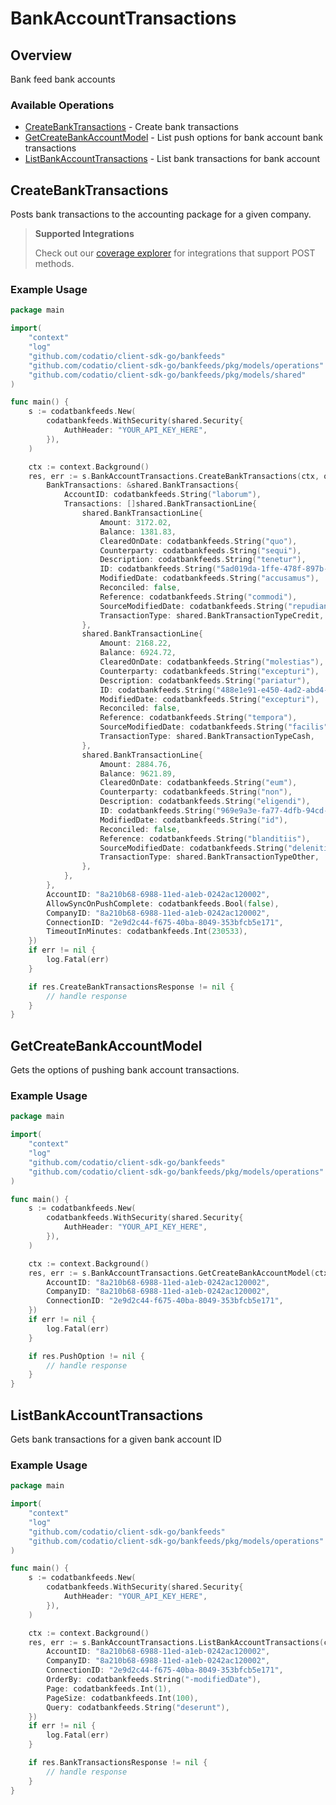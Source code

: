 # BankAccountTransactions

## Overview

Bank feed bank accounts

### Available Operations

* [CreateBankTransactions](#createbanktransactions) - Create bank transactions
* [GetCreateBankAccountModel](#getcreatebankaccountmodel) - List push options for bank account bank transactions
* [ListBankAccountTransactions](#listbankaccounttransactions) - List bank transactions for bank account

## CreateBankTransactions

Posts bank transactions to the accounting package for a given company.

> **Supported Integrations**
> 
> Check out our [coverage explorer](https://knowledge.codat.io/supported-features/accounting?view=tab-by-data-type&dataType=bankTransactions) for integrations that support POST methods.

### Example Usage

```go
package main

import(
	"context"
	"log"
	"github.com/codatio/client-sdk-go/bankfeeds"
	"github.com/codatio/client-sdk-go/bankfeeds/pkg/models/operations"
	"github.com/codatio/client-sdk-go/bankfeeds/pkg/models/shared"
)

func main() {
    s := codatbankfeeds.New(
        codatbankfeeds.WithSecurity(shared.Security{
            AuthHeader: "YOUR_API_KEY_HERE",
        }),
    )

    ctx := context.Background()
    res, err := s.BankAccountTransactions.CreateBankTransactions(ctx, operations.CreateBankTransactionsRequest{
        BankTransactions: &shared.BankTransactions{
            AccountID: codatbankfeeds.String("laborum"),
            Transactions: []shared.BankTransactionLine{
                shared.BankTransactionLine{
                    Amount: 3172.02,
                    Balance: 1381.83,
                    ClearedOnDate: codatbankfeeds.String("quo"),
                    Counterparty: codatbankfeeds.String("sequi"),
                    Description: codatbankfeeds.String("tenetur"),
                    ID: codatbankfeeds.String("5ad019da-1ffe-478f-897b-0074f15471b5"),
                    ModifiedDate: codatbankfeeds.String("accusamus"),
                    Reconciled: false,
                    Reference: codatbankfeeds.String("commodi"),
                    SourceModifiedDate: codatbankfeeds.String("repudiandae"),
                    TransactionType: shared.BankTransactionTypeCredit,
                },
                shared.BankTransactionLine{
                    Amount: 2168.22,
                    Balance: 6924.72,
                    ClearedOnDate: codatbankfeeds.String("molestias"),
                    Counterparty: codatbankfeeds.String("excepturi"),
                    Description: codatbankfeeds.String("pariatur"),
                    ID: codatbankfeeds.String("488e1e91-e450-4ad2-abd4-4269802d502a"),
                    ModifiedDate: codatbankfeeds.String("excepturi"),
                    Reconciled: false,
                    Reference: codatbankfeeds.String("tempora"),
                    SourceModifiedDate: codatbankfeeds.String("facilis"),
                    TransactionType: shared.BankTransactionTypeCash,
                },
                shared.BankTransactionLine{
                    Amount: 2884.76,
                    Balance: 9621.89,
                    ClearedOnDate: codatbankfeeds.String("eum"),
                    Counterparty: codatbankfeeds.String("non"),
                    Description: codatbankfeeds.String("eligendi"),
                    ID: codatbankfeeds.String("969e9a3e-fa77-4dfb-94cd-66ae395efb9b"),
                    ModifiedDate: codatbankfeeds.String("id"),
                    Reconciled: false,
                    Reference: codatbankfeeds.String("blanditiis"),
                    SourceModifiedDate: codatbankfeeds.String("deleniti"),
                    TransactionType: shared.BankTransactionTypeOther,
                },
            },
        },
        AccountID: "8a210b68-6988-11ed-a1eb-0242ac120002",
        AllowSyncOnPushComplete: codatbankfeeds.Bool(false),
        CompanyID: "8a210b68-6988-11ed-a1eb-0242ac120002",
        ConnectionID: "2e9d2c44-f675-40ba-8049-353bfcb5e171",
        TimeoutInMinutes: codatbankfeeds.Int(230533),
    })
    if err != nil {
        log.Fatal(err)
    }

    if res.CreateBankTransactionsResponse != nil {
        // handle response
    }
}
```

## GetCreateBankAccountModel

Gets the options of pushing bank account transactions.

### Example Usage

```go
package main

import(
	"context"
	"log"
	"github.com/codatio/client-sdk-go/bankfeeds"
	"github.com/codatio/client-sdk-go/bankfeeds/pkg/models/operations"
)

func main() {
    s := codatbankfeeds.New(
        codatbankfeeds.WithSecurity(shared.Security{
            AuthHeader: "YOUR_API_KEY_HERE",
        }),
    )

    ctx := context.Background()
    res, err := s.BankAccountTransactions.GetCreateBankAccountModel(ctx, operations.GetCreateBankAccountModelRequest{
        AccountID: "8a210b68-6988-11ed-a1eb-0242ac120002",
        CompanyID: "8a210b68-6988-11ed-a1eb-0242ac120002",
        ConnectionID: "2e9d2c44-f675-40ba-8049-353bfcb5e171",
    })
    if err != nil {
        log.Fatal(err)
    }

    if res.PushOption != nil {
        // handle response
    }
}
```

## ListBankAccountTransactions

Gets bank transactions for a given bank account ID

### Example Usage

```go
package main

import(
	"context"
	"log"
	"github.com/codatio/client-sdk-go/bankfeeds"
	"github.com/codatio/client-sdk-go/bankfeeds/pkg/models/operations"
)

func main() {
    s := codatbankfeeds.New(
        codatbankfeeds.WithSecurity(shared.Security{
            AuthHeader: "YOUR_API_KEY_HERE",
        }),
    )

    ctx := context.Background()
    res, err := s.BankAccountTransactions.ListBankAccountTransactions(ctx, operations.ListBankAccountTransactionsRequest{
        AccountID: "8a210b68-6988-11ed-a1eb-0242ac120002",
        CompanyID: "8a210b68-6988-11ed-a1eb-0242ac120002",
        ConnectionID: "2e9d2c44-f675-40ba-8049-353bfcb5e171",
        OrderBy: codatbankfeeds.String("-modifiedDate"),
        Page: codatbankfeeds.Int(1),
        PageSize: codatbankfeeds.Int(100),
        Query: codatbankfeeds.String("deserunt"),
    })
    if err != nil {
        log.Fatal(err)
    }

    if res.BankTransactionsResponse != nil {
        // handle response
    }
}
```
